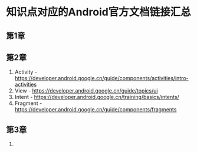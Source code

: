 # 知识点对应的Android官方文档链接汇总

## 第1章

## 第2章

1. Activity - https://developer.android.google.cn/guide/components/activities/intro-activities
2. View - https://developer.android.google.cn/guide/topics/ui 
3. Intent - https://developer.android.google.cn/training/basics/intents/
4. Fragment - https://developer.android.google.cn/guide/components/fragments 

## 第3章

1. 
